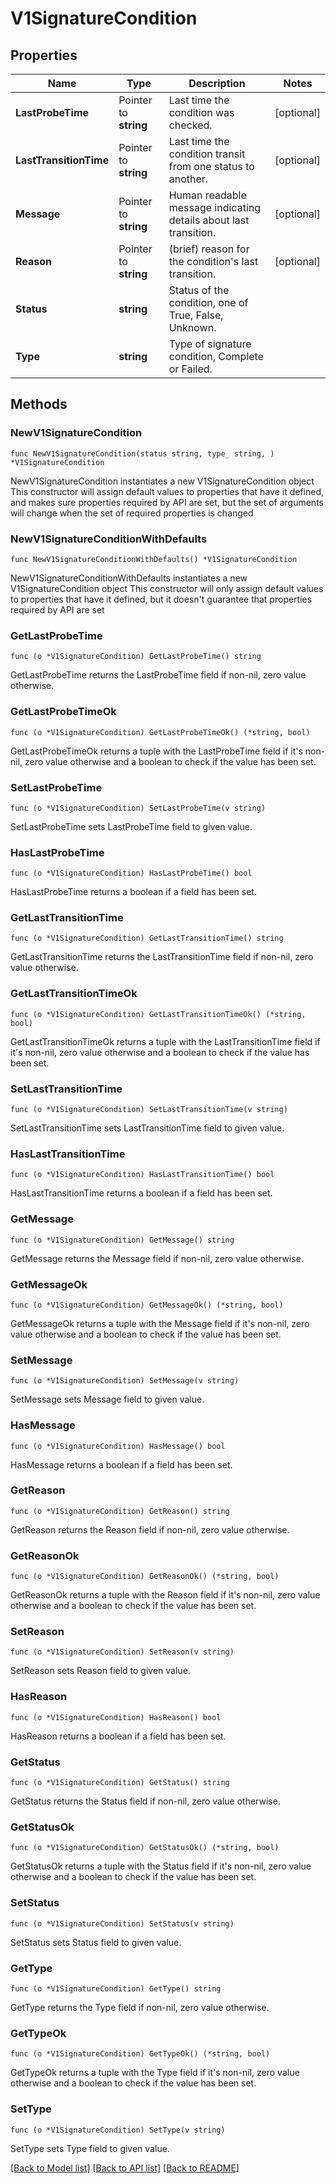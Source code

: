 # V1SignatureCondition

## Properties

Name | Type | Description | Notes
------------ | ------------- | ------------- | -------------
**LastProbeTime** | Pointer to **string** | Last time the condition was checked. | [optional] 
**LastTransitionTime** | Pointer to **string** | Last time the condition transit from one status to another. | [optional] 
**Message** | Pointer to **string** | Human readable message indicating details about last transition. | [optional] 
**Reason** | Pointer to **string** | (brief) reason for the condition&#39;s last transition. | [optional] 
**Status** | **string** | Status of the condition, one of True, False, Unknown. | 
**Type** | **string** | Type of signature condition, Complete or Failed. | 

## Methods

### NewV1SignatureCondition

`func NewV1SignatureCondition(status string, type_ string, ) *V1SignatureCondition`

NewV1SignatureCondition instantiates a new V1SignatureCondition object
This constructor will assign default values to properties that have it defined,
and makes sure properties required by API are set, but the set of arguments
will change when the set of required properties is changed

### NewV1SignatureConditionWithDefaults

`func NewV1SignatureConditionWithDefaults() *V1SignatureCondition`

NewV1SignatureConditionWithDefaults instantiates a new V1SignatureCondition object
This constructor will only assign default values to properties that have it defined,
but it doesn't guarantee that properties required by API are set

### GetLastProbeTime

`func (o *V1SignatureCondition) GetLastProbeTime() string`

GetLastProbeTime returns the LastProbeTime field if non-nil, zero value otherwise.

### GetLastProbeTimeOk

`func (o *V1SignatureCondition) GetLastProbeTimeOk() (*string, bool)`

GetLastProbeTimeOk returns a tuple with the LastProbeTime field if it's non-nil, zero value otherwise
and a boolean to check if the value has been set.

### SetLastProbeTime

`func (o *V1SignatureCondition) SetLastProbeTime(v string)`

SetLastProbeTime sets LastProbeTime field to given value.

### HasLastProbeTime

`func (o *V1SignatureCondition) HasLastProbeTime() bool`

HasLastProbeTime returns a boolean if a field has been set.

### GetLastTransitionTime

`func (o *V1SignatureCondition) GetLastTransitionTime() string`

GetLastTransitionTime returns the LastTransitionTime field if non-nil, zero value otherwise.

### GetLastTransitionTimeOk

`func (o *V1SignatureCondition) GetLastTransitionTimeOk() (*string, bool)`

GetLastTransitionTimeOk returns a tuple with the LastTransitionTime field if it's non-nil, zero value otherwise
and a boolean to check if the value has been set.

### SetLastTransitionTime

`func (o *V1SignatureCondition) SetLastTransitionTime(v string)`

SetLastTransitionTime sets LastTransitionTime field to given value.

### HasLastTransitionTime

`func (o *V1SignatureCondition) HasLastTransitionTime() bool`

HasLastTransitionTime returns a boolean if a field has been set.

### GetMessage

`func (o *V1SignatureCondition) GetMessage() string`

GetMessage returns the Message field if non-nil, zero value otherwise.

### GetMessageOk

`func (o *V1SignatureCondition) GetMessageOk() (*string, bool)`

GetMessageOk returns a tuple with the Message field if it's non-nil, zero value otherwise
and a boolean to check if the value has been set.

### SetMessage

`func (o *V1SignatureCondition) SetMessage(v string)`

SetMessage sets Message field to given value.

### HasMessage

`func (o *V1SignatureCondition) HasMessage() bool`

HasMessage returns a boolean if a field has been set.

### GetReason

`func (o *V1SignatureCondition) GetReason() string`

GetReason returns the Reason field if non-nil, zero value otherwise.

### GetReasonOk

`func (o *V1SignatureCondition) GetReasonOk() (*string, bool)`

GetReasonOk returns a tuple with the Reason field if it's non-nil, zero value otherwise
and a boolean to check if the value has been set.

### SetReason

`func (o *V1SignatureCondition) SetReason(v string)`

SetReason sets Reason field to given value.

### HasReason

`func (o *V1SignatureCondition) HasReason() bool`

HasReason returns a boolean if a field has been set.

### GetStatus

`func (o *V1SignatureCondition) GetStatus() string`

GetStatus returns the Status field if non-nil, zero value otherwise.

### GetStatusOk

`func (o *V1SignatureCondition) GetStatusOk() (*string, bool)`

GetStatusOk returns a tuple with the Status field if it's non-nil, zero value otherwise
and a boolean to check if the value has been set.

### SetStatus

`func (o *V1SignatureCondition) SetStatus(v string)`

SetStatus sets Status field to given value.


### GetType

`func (o *V1SignatureCondition) GetType() string`

GetType returns the Type field if non-nil, zero value otherwise.

### GetTypeOk

`func (o *V1SignatureCondition) GetTypeOk() (*string, bool)`

GetTypeOk returns a tuple with the Type field if it's non-nil, zero value otherwise
and a boolean to check if the value has been set.

### SetType

`func (o *V1SignatureCondition) SetType(v string)`

SetType sets Type field to given value.



[[Back to Model list]](../README.md#documentation-for-models) [[Back to API list]](../README.md#documentation-for-api-endpoints) [[Back to README]](../README.md)


